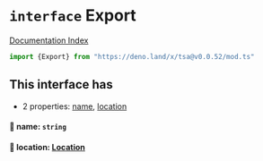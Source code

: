 # `interface` Export

[Documentation Index](../README.md)

```ts
import {Export} from "https://deno.land/x/tsa@v0.0.52/mod.ts"
```

## This interface has

- 2 properties:
[name](#-name-string),
[location](#-location-location)


#### 📄 name: `string`



#### 📄 location: [Location](../interface.Location/README.md)



